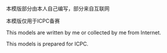 本模版部分由本人自己编写，部分来自互联网

本模版仅用于ICPC备赛

This models are written by me or collected by me from Internet.

This models is prepared for ICPC.
